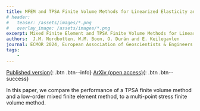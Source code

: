 ```yaml
---
title: MFEM and TPSA Finite Volume Methods for Linearized Elasticity and Cosserat Materials
# header: 
#   teaser: /assets/images/*.png
#   overlay_image: /assets/images/*.png
excerpt: Mixed Finite Element and TPSA Finite Volume Methods for Linearized Elasticity and Cosserat Materials
authors:  J.M. Nordbotten, W.M. Boon, O. Durán and E. Keilegavlen
journal: ECMOR 2024, European Association of Geoscientists & Engineers
tags: 
    - 
---
```


[Published version](https://doi.org/10.3997/2214-4609.202437014){: .btn .btn--info}
[ArXiv (open access)](https://arxiv.org/abs/2409.13273){: .btn .btn--success}

In this paper, we compare the performance of a TPSA finite volume method and a low-order mixed finite element method, to a multi-point stress finite volume method.